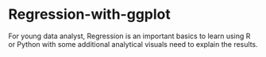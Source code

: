 # Regression-with-ggplot
For young data analyst, Regression is an important basics to learn using R or Python with some additional analytical visuals need to explain the results. 

